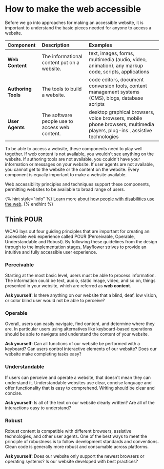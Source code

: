 # How to make the web accessible

Before we go into approaches for making an accessible website, it is important to understand the basic pieces needed for anyone to access a website.

| Component | Description | Examples |
| :--- | :--- | :--- |
| **Web Content** | The informational content put on a website. | text, images, forms, multimedia \(audio, video, animation\), any markup code, scripts, applications |
| **Authoring Tools** | The tools to build a website. | code editors, document conversion tools, content management systems \(CMS\), blogs, database scripts |
| **User Agents** | The software people use to access web content. | desktop graphical browsers, voice browsers, mobile phone browsers, multimedia players, plug-ins , assistive technologies |

To be able to access a website, these components need to play well together. If web content is not available, you wouldn't see anything on the website. If authoring tools are not available, you couldn't have your information or messages on your website. If user agents are not available, you cannot get to the website or the content on the website. Every component is equally important to make a website available.

Web accessibility principles and techniques support these components, permitting websites to be available to broad range of users.

{% hint style="info" %}
Learn more about [how people with disabilities use the web](../global-why-accessibility-matters/global-obstacles.md).
{% endhint %}

## Think POUR

WCAG lays out four guiding principles that are important for creating an accessible web experience called POUR \(Perceivable, Operable, Understandable and Robust\). By following these guidelines from the design through to the implementation stages, Mayflower strives to provide an intuitive and fully accessible user experience.

### Perceivable

Starting at the most basic level, users must be able to process information. The information could be text, audio, static image, video, and so on, things presented in your website, which are referred as **web content**.

**Ask yourself**: Is there anything on our website that a blind, deaf, low vision, or color blind user would not be able to perceive?

### Operable

Overall, users can easily navigate, find content, and determine where they are. In particular users using alternatives like keyboard-based operations should be able to navigate and understand the content of your website.

**Ask yourself**: Can all functions of our website be performed with a keyboard? Can users control interactive elements of our website? Does our website make completing tasks easy?

### Understandable

If users can perceive and operate a website, that doesn't mean they can understand it. Understandable websites use clear, concise language and offer functionality that is easy to comprehend. Writing should be clear and concise.

**Ask yourself**: Is all of the text on our website clearly written? Are all of the interactions easy to understand?

### Robust

Robust content is compatible with different browsers, assistive technologies, and other user agents. One of the best ways to meet the principle of robustness is to follow development standards and conventions. Clean code is generally more robust and consumable across platforms.

**Ask yourself**: Does our website only support the newest browsers or operating systems? Is our website developed with best practices?



